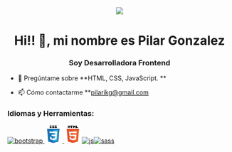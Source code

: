 
<div id="header" align="center">

<img src="https://media.giphy.com/media/L1R1tvI9svkIWwpVYr/giphy.gif" width= "200">
<h1 align="center">Hi!! 👋, mi nombre es Pilar Gonzalez</h1>
</div>

<h3 align="center">Soy Desarrolladora Frontend </h3>

<p>


- 💬 Pregúntame sobre **HTML, CSS, JavaScript. **

- 📫 Cómo contactarme **pilarikg@gmail.com

</p>

<h3 align="left" >Idiomas y Herramientas:</h3>
<p align="left"> <a href="https://getbootstrap.com" target="_blank" rel="noreferrer"> <img src="https://raw.githubusercontent.com/devicons/devicon /master/icons/bootstrap/bootstrap-plain-wordmark.svg" alt="bootstrap" width="40" height="40"/> </a> <a href="https://www.w3schools.com /css/" target="_blank" rel="noreferrer"> <img src="https://raw.githubusercontent.com/devicons/devicon/master/icons/css3/css3-original-wordmark.svg" alt= "css3" width="40" height="40"/> </a> <a href="https://www.w3.org/html/" target="_blank" rel="noreferrer"> <img src="https://raw.githubusercontent.com/devicons/devicon/master/icons/html5/html5-original-wordmark.svg" alt="html5" width="40" height="40"/><img src="https://w7.pngwing.com/pngs/640/199/png-transparent-javascript-logo-html-javascript-logo-angle-text-rectangle-thumbnail.png" alt="js" width="40" height="40"><img  src="https://cdn.freebiesupply.com/logos/thumbs/2x/sass-1-logo.png" alt="sass" width="40" heigth="40">

